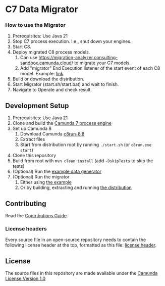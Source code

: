 # C7 Data Migrator

### How to use the Migrator

1. Prerequisites: Use Java 21
1. Stop C7 process execution. I.e., shut down your engines.
1. Start C8.
1. Deploy migrated C8 process models.
   1. Can use https://migration-analyzer.consulting-sandbox.camunda.cloud/ to migrate your C7 models.
   1. Add "migrator" End Execution listener of the start event of each C8 model. Example: [link](./qa/src/test/resources/io/camunda/migrator/bpmn/c8/simpleProcess.bpmn). 
1. Build or download the distribution.
1. Start Migrator (start.sh/start.bat) and wait to finish.
1. Navigate to Operate and check result.

## Development Setup
1. Prerequisites: Use Java 21
1. Clone and build the [Camunda 7 process engine](https://github.com/camunda/camunda-bpm-platform/tree/master/engine)
1. Set up Camunda 8
   1. Download Camunda [c8run-8.8](https://github.com/camunda/camunda/releases/tag/c8run-8.8)
   1. Extract files
   1. Start from distribution root by running `./start.sh` (or `c8run.exe start`)
1. Clone this repository
1. Build from root with `mvn clean install` (add `-DskipTests` to skip the tests)
1. (Optional) Run the [example data generator](./examples/generate-runtime/src/main/java/io/camunda/migrator/example/ExampleApplication.java)
1. (Optional) Run the migrator
   1. Either using [the example](./examples/migrate-runtime/src/main/java/io/camunda/migrator/example/RuntimeExampleApplication.java)
   1. Or by building, extracting and running [the distribution](./assembly)


## Contributing

Read the [Contributions Guide](https://github.com/camunda/camunda-bpm-platform/blob/master/CONTRIBUTING.md).

### License headers

Every source file in an open-source repository needs to contain the following license header at the top, formatted as this file:
[license header](./license/header.txt).

## License

The source files in this repository are made available under the [Camunda License Version 1.0](./CAMUNDA-LICENSE-1.0.txt)
